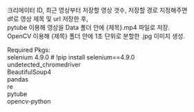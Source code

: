 크리에이터 ID, 최근 영상부터 저장할 영상 갯수, 저장할 경로 지정해주면 \
df로 영상 제목 및 url 저장한 후, \
pytube 이용해 영상을 Data 폴더 안에 {제목}.mp4 파일로 저장. \
OpenCV 이용해 {제목} 폴더 안에 1초 단위로 분할한 .jpg 이미지 생성.

Required Pkgs: \
selenium 4.9.0 # !pip install selenium==4.9.0 \
undetected_chromedriver \
BeautifulSoup4 \
pandas \
re \
pytube \
opencv-python

